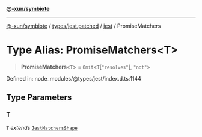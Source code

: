 [**@-xun/symbiote**](../../../../../README.md)

***

[@-xun/symbiote](../../../../../README.md) / [types/jest.patched](../../../README.md) / [jest](../README.md) / PromiseMatchers

# Type Alias: PromiseMatchers\<T\>

> **PromiseMatchers**\<`T`\> = `Omit`\<`T`\[`"resolves"`\], `"not"`\>

Defined in: node\_modules/@types/jest/index.d.ts:1144

## Type Parameters

### T

`T` *extends* [`JestMatchersShape`](JestMatchersShape.md)
